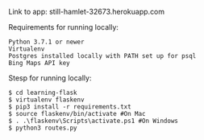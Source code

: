 Link to app:
still-hamlet-32673.herokuapp.com

Requirements for running locally:
```
Python 3.7.1 or newer
Virtualenv
Postgres installed locally with PATH set up for psql
Bing Maps API key
```

Stesp for running locally:
```
$ cd learning-flask
$ virtualenv flaskenv
$ pip3 install -r requirements.txt
$ source flaskenv/bin/activate #On Mac
$ . .\flaskenv\Scripts\activate.ps1 #On Windows
$ python3 routes.py
```
